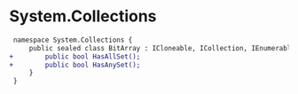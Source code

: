 # System.Collections

``` diff
 namespace System.Collections {
     public sealed class BitArray : ICloneable, ICollection, IEnumerable {
+        public bool HasAllSet();
+        public bool HasAnySet();
     }
 }
```
